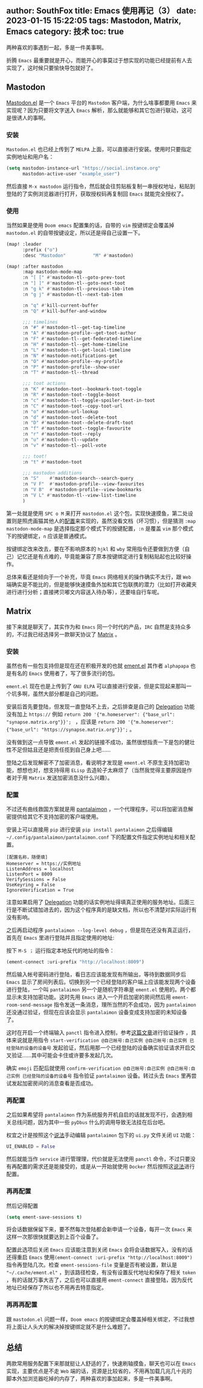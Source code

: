 author: SouthFox
title: Emacs 使用再记（3）
date: 2023-01-15 15:22:05
tags: Mastodon, Matrix, Emacs
category: 技术
toc: true
---

两种喜欢的事遇到一起，多是一件美事啊。

<!--more-->

折腾 `Emacs` 最重要就是开心，而能开心的事莫过于想实现的功能已经提前有人去实现了，这时候只要愉快导包就好了。

## Mastodon

[Mastodon.el](https://codeberg.org/martianh/mastodon.el) 是一个 `Emacs` 平台的 `Mastodon` 客户端，为什么啥事都要用 `Emacs` 来实现呢？因为只要将文字送入 `Emacs` 解析，那么就能够和其它包进行联动，这可是很诱人的事啊。

### 安装

`Mastodon.el` 也已经上传到了 `MELPA` 上面，可以直接进行安装。使用时只要指定实例地址和用户名：

```lisp
(setq mastodon-instance-url "https://social.instance.org"
      mastodon-active-user "example_user")
```

然后直接 `M-x mastodon` 运行指令，然后就会往剪贴板复制一串授权地址，粘贴到登陆的了实例浏览器进行打开，获取授权码再复制回 `Emacs` 就能完全授权了。

### 使用

当然如果是使用 `Doom emacs` 配置集的话，自带的 `vim` 按键绑定会覆盖掉 `mastodon.el` 的自带按键设定，所以还是得自己设置一下。

```lisp
(map! :leader
      :prefix ("o")
      :desc "Mastodon"          "M" #'mastodon)

(map! :after mastodon
      :map mastodon-mode-map
      :n "[ [" #'mastodon-tl--goto-prev-toot
      :n "] ]" #'mastodon-tl--goto-next-toot
      :n "g k" #'mastodon-tl--previous-tab-item
      :n "g j" #'mastodon-tl--next-tab-item

      :n "q" #'kill-current-buffer
      :n "Q" #'kill-buffer-and-window

      ;;; timelines
      :n "#" #'mastodon-tl--get-tag-timeline
      :n "A" #'mastodon-profile--get-toot-author
      :n "F" #'mastodon-tl--get-federated-timeline
      :n "H" #'mastodon-tl--get-home-timeline
      :n "L" #'mastodon-tl--get-local-timeline
      :n "N" #'mastodon-notifications-get
      :n "O" #'mastodon-profile--my-profile
      :n "P" #'mastodon-profile--show-user
      :n "T" #'mastodon-tl--thread

      ;;; toot actions
      :n "K" #'mastodon-toot--bookmark-toot-toggle
      :n "R" #'mastodon-toot--toggle-boost
      :n "c" #'mastodon-tl--toggle-spoiler-text-in-toot
      :n "C" #'mastodon-toot--copy-toot-url
      :n "o" #'mastodon-url-lookup
      :n "d" #'mastodon-toot--delete-toot
      :n "D" #'mastodon-toot--delete-draft-toot
      :n "f" #'mastodon-toot--toggle-favourite
      :n "r" #'mastodon-toot--reply
      :n "u" #'mastodon-tl--update
      :n "v" #'mastodon-tl--poll-vote

      ;;; toot!
      :n "t" #'mastodon-toot

      ;;; mastodon additions
      :n "S"    #'mastodon-search--search-query
      :n "V F"  #'mastodon-profile--view-favourites
      :n "V B"  #'mastodon-profile--view-bookmarks
      :n "V L" #'mastodon-tl--view-list-timeline
      )
```

第一处就是使用 `SPC o M` 来打开 `mastodon.el` 这个包，实现快速摸鱼，第二处设置则是照虎画猫其他人的[配置](https://github.com/coutego/evil-collection/blob/master/modes/mastodon/evil-collection-mastodon.el)来实现的，虽然没看文档（坏习惯），但是猜测 `:map mastodon-mode-map` 是选择指定那个模式下的按键配置，`:n` 是覆盖 `vim` 那个模式下的按键绑定，`n` 应该是普通模式。

按键绑定改来改去，要在不影响原本的 `hjkl` 和 `wby` 常用指令还要做到方便（自己）记忆还是有点难的，毕竟能兼容了原本按键绑定进行复制粘贴起也比较好操作。

总体来看还是倾向于一个补充，毕竟 `Emacs` 网络相关的操作确实不太行，跟 `Web`  端确实是不能比的，但是能够快速摸鱼外加和其它包联携的潜力（比如打开收藏夹进行进行分析；直接拷贝嘟文内容送入待办等），还要啥自行车呢。

## Matrix

接下来就是聊天了，其实作为和 `Emacs` 同一个时代的产品，`IRC` 自然是支持众多的，不过我已经选择另一款聊天协议了 [Matrix](https://matrix.org/) 。

### 安装

虽然也有一些包支持但是现在还在积极开发的也就 [ement.el](https://github.com/alphapapa/ement.el) 其作者 `alphapapa` 也是有名的 `Emacs` 使用者了，写了很多流行的包。

`ement.el` 现在也是上传到了 `GNU ELPA` 可以直接进行安装，但是实现起来那叫一个坑多啊，虽然大部分都是自己的问题。

安装后首先要登陆，但发现一直登陆不上去，之后排查是自己的 [Delegation](https://matrix-org.github.io/synapse/latest/delegate.html#well-known-delegation) 功能没有加上 `https://` 例如 `return 200 '{"m.homeserver": {"base_url": "synapse.matrix.org"}}'; `  ，应该是 `return 200 '{"m.homeserver": {"base_url": "https://synapse.matrix.org"}}';` 。

没有做到这一点导致 `ement.el` 发起的链接不成功，虽然很想指责一下是包的健壮性不足但姑且还是把责任揽到自己身上吧……

登陆之后发现解密不了加密消息，看说明才发现是 `ement.el` 不原生支持加密功能，想想也对，想支持得用 `ELisp` 去造轮子太麻烦了（当然我觉得主要原因是作者对于用 `Matrix` 发送加密消息没什么兴趣）。

### 配置

不过还有曲线救国方案就是用 [pantalaimon](https://github.com/matrix-org/pantalaimon) ，一个代理程序，可以将加密消息解密提供给其它不支持加密的客户端使用。

安装上可以直接用 `pip` 进行安装 `pip install pantalaimon` 之后得编辑 `~/.config/pantalaimon/pantalaimon.conf` 下的配置文件指定实例地址和相关配置。

```
[配置名称，随便填]
Homeserver = https://实例地址
ListenAddress = localhost
ListenPort = 8009
VerifySessions = False
UseKeyring = False
IgnoreVerification = True
```

注意如果启用了  [Delegation](https://matrix-org.github.io/synapse/latest/delegate.html#well-known-delegation) 功能的话实例地址得填真正使用的服务地址。后面三行是不断试错加进去的，因为这个程序真的是缺文档，所以也不清楚对实际运行有没有影响。

之后再启动程序 `pantalaimon --log-level debug` ，但是现在还没有真正运行，首先在 `Emacs` 里进行登陆并且指定使用的地址:

按下 `M-S ；` 运行指定本地反代的地址的指令：

```lisp
(ement-connect :uri-prefix "http://localhost:8009")
```

然后输入帐号密码进行登陆，看日志应该能发现有所输出，等待到数据同步后 `Emacs` 显示了房间列表后。切换到另一个已经登陆的客户端上应该能发现两个设备进行登陆，一个叫 `pantalaimon` 另一个是随机字符串是 `ement.el` 使用的。两个都显示未支持加密功能。这时先用 `Emacs` 进入一个开启加密的房间然后用 `ement-room-send-message` 指令发送一条消息，理所当然的不会成功，因为 `pantalaimon` 还没通过验证，但现在应该会显示 `pantalaimon` 设备变成支持加密的未知设备了。

这时在开启一个终端输入 `panctl` 指令进入控制，参考[这篇文章](https://www.cogitri.dev/posts/10-pantalaimon-setup/)进行验证操作 ，具体来说就是用指令 `start-verification @自己帐号:自己实例 @自己帐号:自己实例 已经登陆的设备的设备号` 发起验证，然后用那一个已经登陆的设备确实验证请求开启交叉验证……其中可能会卡住或许要多发起几次。

确实 `emoji` 匹配后就使用 `confirm-verification @自己帐号:自己实例 @自己帐号:自己实例 已经登陆的设备的设备号` 指令验证 `pantalaimon` 设备。转过头去 `Emacs` 里再尝试发起加密房间的消息查看是否成功。

### 再配置

之后如果希望将 `pantalaimon` 作为系统服务开机自启的话就发现不行，会遇到相关总线问题，因为其中一些 `pyDbus` 什么的调用导致无法挂在后台吧。

权宜之计是按照这个[说法](https://github.com/matrix-org/pantalaimon/issues/144#issuecomment-1345473181)手动编辑 `pantalaimon` 包下的 `ui.py` 文件关闭 `UI` 功能：

```py
UI_ENABLED = False
```

然后就能当作 `service` 进行管理理，代价就是无法使用 `panctl` 命令，不过只要没有再配置的需求还是能接受的，或是从一开始就使用 `Docker` 然后按照这[说法](https://github.com/matrix-org/pantalaimon/issues/144#issuecomment-1376163550)进行配置。

### 再再配置

然后记得配置

```lisp
(setq ement-save-sessions t)
```

将会话数据保留下来，要不然每次登陆都会新申请一个设备，每开一次 `Emacs` 来这样一次那很快就要达到上百个设备了。

配置此选项后关闭 `Emacs` 应该能注意到关闭 `Emacs` 会将会话数据写入，没有的话还得重启 `Emacs` 使用`(ement-connect :uri-prefix "http://localhost:8009")` 指令再登陆几次。检查 `ement-sessions-file` 变量是否有被设置，默认是 `"~/.cache/ement.el"` ，到该路径检查，有没有设置反代地址和保存了相关 `token` ，有的话就万事大吉了，之后也可以直接用 `ement-connect` 直接登陆，因为反代地址已经保存了所以也不用再去特意指定。

### 再再再配置

跟 `mastodon.el` 问题一样，`Doom emacs` 的按键绑定会覆盖掉相关绑定，不过我想将上面让人头大的解决掉按键绑定就不是什么难题了。

## 总结

两款常用服务配置下来那就挺让人舒适的了，快速刷轴摸鱼，聊天也可以在 `Emacs` 实现，主要优点是不走 `Web` 端的话，资源是比较省的，不用再加载几兆几十兆的脚本外加浏览器吃掉的内存了，两种喜欢的事加起来，多是一件美事啊。
